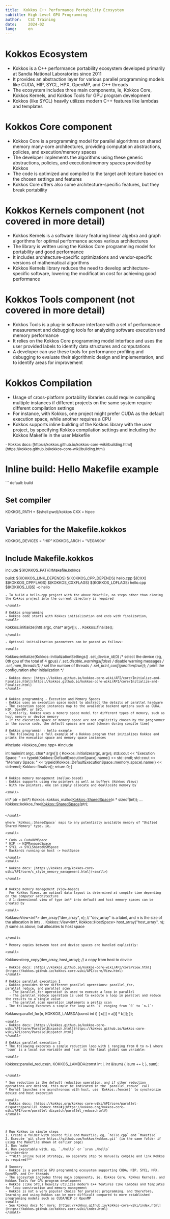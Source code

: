 ```yaml
---
title:  Kokkos C++ Performance Portability Ecosystem
subtitle: High-Level GPU Programming 
author:   CSC Training
date:     2024-02
lang:     en
---
```


# Kokkos Ecosystem
- Kokkos is a C++ performance portability ecosystem developed primarily at Sandia National Laboratories since 2011
- It provides an abstraction layer for various parallel programming models like CUDA, HIP, SYCL, HPX, OpenMP, and C++ threads
- The ecosystem includes three main components, ie, Kokkos Core, Kokkos Kernels, and Kokkos Tools for GPU program development
- Kokkos (like SYCL) heavily utilizes modern C++ features like lambdas and templates


# Kokkos Core component
- Kokkos Core is a programming model for parallel algorithms on shared memory many-core architectures, providing computation abstractions, policies, and execution/memory spaces
- The developer implements the algorithms using these generic abstractions, policies, and execution/memory spaces provided by Kokkos
- The code is optimized and compiled to the target architecture based on the chosen settings and features
- Kokkos Core offers also some architecture-specific features, but they break portability


# Kokkos Kernels component (not covered in more detail)
- Kokkos Kernels is a software library featuring linear algebra and graph algorithms for optimal performance across various architectures
- The library is written using the Kokkos Core programming model for portability and good performance
- It includes architecture-specific optimizations and vendor-specific versions of mathematical algorithms
- Kokkos Kernels library reduces the need to develop architecture-specific software, lowering the modification cost for achieving good performance

# Kokkos Tools component (not covered in more detail)
- Kokkos Tools is a plug-in software interface with a set of performance measurement and debugging tools for analyzing software execution and memory performance
- It relies on the Kokkos Core programming model interface and uses the user provided labels to identify data structures and computations
- A developer can use these tools for performance profiling and debugging to evaluate their algorithmic design and implementation, and to identify areas for improvement

# Kokkos Compilation
- Usage of cross-platform portability libraries could require compiling multiple instances if different projects on the same system require different compilation settings
- For instance, with Kokkos, one project might prefer CUDA as the default execution space, while another requires a CPU
- Kokkos supports inline building of the Kokkos library with the user project, by specifying Kokkos compilation settings and including the Kokkos Makefile in the user Makefile
<small>
- Kokkos docs: [https://kokkos.github.io/kokkos-core-wiki/building.html](https://kokkos.github.io/kokkos-core-wiki/building.html)
</small>

# Inline build: Hello Makefile example
<small>
```
default: build

# Set compiler
KOKKOS_PATH = $(shell pwd)/kokkos
CXX = hipcc

# Variables for the Makefile.kokkos
KOKKOS_DEVICES = "HIP"
KOKKOS_ARCH = "VEGA90A"

# Include Makefile.kokkos
include $(KOKKOS_PATH)/Makefile.kokkos

build: $(KOKKOS_LINK_DEPENDS) $(KOKKOS_CPP_DEPENDS) hello.cpp
 $(CXX) $(KOKKOS_CPPFLAGS) $(KOKKOS_CXXFLAGS) $(KOKKOS_LDFLAGS) hello.cpp $(KOKKOS_LIBS) -o hello
```
- To build a hello.cpp project with the above Makefile, no steps other than cloning the Kokkos project into the current directory is required

</small>

# Kokkos programming
- Kokkos code starts with Kokkos initialization and ends with finalization,
<small>
```
Kokkos::initialize(int& argc, char* argv[]);
.
.
Kokkos::finalize();
```
</small>

- Optional initialization parameters can be passed as follows:

<small>
```
Kokkos::initialize(Kokkos::InitializationSettings()
                   .set_device_id(0)                /* select the device (eg, 0th gpu of the total of 4 gpus) */
                   .set_disable_warnings(false)     /* disable warning messages */
                   .set_num_threads(1)              /* set the number of threads */
                   .set_print_configuration(true)); /* print the configuration after initialization */                   
```
- Kokkos docs: [https://kokkos.github.io/kokkos-core-wiki/API/core/Initialize-and-Finalize.html](https://kokkos.github.io/kokkos-core-wiki/API/core/Initialize-and-Finalize.html)
</small>


# Kokkos programming - Execution and Memory Spaces
- Kokkos uses an execution space model to abstract the details of parallel hardware 
- The execution space instances map to the available backend options such as CUDA, HIP, OpenMP, or SYCL
- Similarly, Kokkos uses a memory space model for different types of memory, such as host memory or device memory
- If the execution space or memory space are not explicitly chosen by the programmer in the source code, the default spaces are used (chosen during compile time)

# Kokkos programmin - hello example
- The following is a full example of a Kokkos program that initializes Kokkos and prints the execution space and memory space instances
```
#include <Kokkos_Core.hpp>
#include <iostream>

int main(int argc, char* argv[]) {
  Kokkos::initialize(argc, argv);
  std::cout << "Execution Space: " <<
    typeid(Kokkos::DefaultExecutionSpace).name() << std::endl;
  std::cout << "Memory Space: " <<
    typeid(Kokkos::DefaultExecutionSpace::memory_space).name() << std::endl;
  Kokkos::finalize();
  return 0;
}
```

# Kokkos memory management (malloc-based)
- Kokkos supports using raw pointers as well as buffers (Kokkos Views)
- With raw pointers, one can simply allocate and deallocate memory by 

<small>

```
int* ptr = (int*) Kokkos::kokkos_malloc<Kokkos::SharedSpace>(n * sizeof(int));
...
Kokkos::kokkos_free<Kokkos::SharedSpace>(ptr);
```

</small>

where `Kokkos::SharedSpace` maps to any potentially available memory of "Unified Shared Memory" type, ie,

<small>

* Cuda -> CudaUVMSpace
* HIP -> HIPManagedSpace
* SYCL -> SYCLSharedUSMSpace
* Backends running on host -> HostSpace

</small>
<small>

* Kokkos docs: [https://kokkos.org/kokkos-core-wiki/API/core/c_style_memory_management.html](<small>)

</small>


# Kokkos memory management (View-based)
- For Kokkos Views, an optimal data layout is determined at compile time depending on the computer architecture
- A 1-dimensional view of type int* into default and host memory spaces can be created by

<small>

```
Kokkos::View<int*>  dev_array("dev_array", n); // "dev_array" is a label, and n is the size of the allocation in ints 
.
.
Kokkos::View<int*, Kokkos::HostSpace>  host_array("host_array", n); // same as above, but allocates to host space
```

</small>

* Memory copies between host and device spaces are handled explicitly:

<small>

```
Kokkos::deep_copy(dev_array, host_array); // a copy from host to device
```
- Kokkos docs: [https://kokkos.github.io/kokkos-core-wiki/API/core/View.html](https://kokkos.github.io/kokkos-core-wiki/API/core/View.html)
</small>

# Kokkos parallel execution 1
- Kokkos provides three different parallel operations: parallel_for, parallel_reduce, and parallel_scan 
  - The parallel_for operation is used to execute a loop in parallel
  - The parallel_reduce operation is used to execute a loop in parallel and reduce the results to a single value
  - The parallel_scan operation implements a prefix scan
- The following executes a simple for loop with `i` ranging from `0` to `n-1`:
```
Kokkos::parallel_for(n, KOKKOS_LAMBDA(const int i) {
  c[i] = a[i] * b[i];
});
```
<small>
- Kokkos docs: [https://kokkos.github.io/kokkos-core-wiki/API/core/ParallelDispatch.html](https://kokkos.github.io/kokkos-core-wiki/API/core/ParallelDispatch.html)
</small>

# Kokkos parallel execution 2
* The following executes a simple reduction loop with i ranging from 0 to n-1 where `lsum` is a local sum variable and `sum` is the final global sum variable:

<small>

```
Kokkos::parallel_reduce(n, KOKKOS_LAMBDA(const int i, int &lsum) {
  lsum += i;
}, sum);
```

</small>

* Sum reduction is the default reduction operation, and if other reduction operations are desired, this must be indicated in the `parallel_reduce` call
* Kernel launches are asynchronous with host, use `Kokkos::fence()` to synchronize device and host execution

<small>
- Kokkos docs: [https://kokkos.org/kokkos-core-wiki/API/core/parallel-dispatch/parallel_reduce.html#](https://kokkos.org/kokkos-core-wiki/API/core/parallel-dispatch/parallel_reduce.html#)
</small>




# Run Kokkos in simple steps
1. Create a folder with source file and Makefile, eg, `hello.cpp` and `Makefile`
2. Execute `git clone https://github.com/kokkos/kokkos.git` (in the same folder if using the Makefile shown at earlier page)
3. Run `make`
4. Run executable with, eg, `./hello` or `srun ./hello`
<br><br><br>
- **With inline build strategy, no separate step to manually compile and link Kokkos is required!**

# Summary
- Kokkos is a portable GPU programming ecosystem supporting CUDA, HIP, SYCL, HPX, OpenMP, and C++ threads
- The ecosystem includes three main components, ie, Kokkos Core, Kokkos Kernels, and Kokkos Tools for GPU program development
- Kokkos (like SYCL) heavily utilizes modern C++ features like lambdas and templates for loop construction and memory management
- Kokkos is not a very popular choice for parallel programming, and therefore, learning and using Kokkos can be more difficult compared to more established programming models such as CUDA/HIP or OpenMP
<small>
- See Kokkos docs for more: [https://kokkos.github.io/kokkos-core-wiki/index.html](https://kokkos.github.io/kokkos-core-wiki/index.html)
</small>
